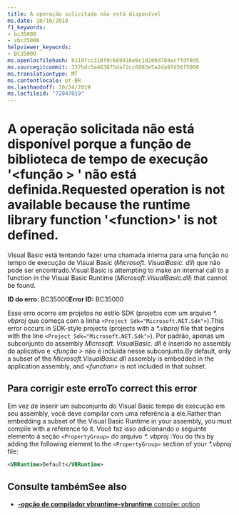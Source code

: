 ```yaml
---
title: A operação solicitada não está disponível
ms.date: 10/10/2018
f1_keywords:
- bc35000
- vbc35000
helpviewer_keywords:
- BC35000
ms.openlocfilehash: b1197cc310f0c669916e9c1d209d784ecffdf0d5
ms.sourcegitcommit: 337bdc5a463875daf2cc6883e5a2da97d56f5000
ms.translationtype: MT
ms.contentlocale: pt-BR
ms.lasthandoff: 10/24/2019
ms.locfileid: "72847019"
---
```

# <a name="requested-operation-is-not-available-because-the-runtime-library-function-function-is-not-defined"></a><span data-ttu-id="b85fe-102">A operação solicitada não está disponível porque a função de biblioteca de tempo de execução '\<função > ' não está definida.</span><span class="sxs-lookup"><span data-stu-id="b85fe-102">Requested operation is not available because the runtime library function '\<function>' is not defined.</span></span>

<span data-ttu-id="b85fe-103">Visual Basic está tentando fazer uma chamada interna para uma função no tempo de execução de Visual Basic (*Microsoft. VisualBasic. dll*) que não pode ser encontrado.</span><span class="sxs-lookup"><span data-stu-id="b85fe-103">Visual Basic is attempting to make an internal call to a function in the Visual Basic Runtime (*Microsoft.VisualBasic.dll*) that cannot be found.</span></span>

<span data-ttu-id="b85fe-104">**ID do erro:** BC35000</span><span class="sxs-lookup"><span data-stu-id="b85fe-104">**Error ID:** BC35000</span></span>

<span data-ttu-id="b85fe-105">Esse erro ocorre em projetos no estilo SDK (projetos com um arquivo *\*. vbproj* que começa com a linha `<Project Sdk="Microsoft.NET.Sdk">`).</span><span class="sxs-lookup"><span data-stu-id="b85fe-105">This error occurs in SDK-style projects (projects with a *\*.vbproj* file that begins with the line `<Project Sdk="Microsoft.NET.Sdk">`).</span></span> <span data-ttu-id="b85fe-106">Por padrão, apenas um subconjunto do assembly *Microsoft. VisualBasic. dll* é inserido no assembly do aplicativo e *\<função >* não é incluída nesse subconjunto.</span><span class="sxs-lookup"><span data-stu-id="b85fe-106">By default, only a subset of the *Microsoft.VisualBasic.dll* assembly is embedded in the application assembly, and *\<function>* is not included in that subset.</span></span>

## <a name="to-correct-this-error"></a><span data-ttu-id="b85fe-107">Para corrigir este erro</span><span class="sxs-lookup"><span data-stu-id="b85fe-107">To correct this error</span></span>

<span data-ttu-id="b85fe-108">Em vez de inserir um subconjunto do Visual Basic tempo de execução em seu assembly, você deve compilar com uma referência a ele.</span><span class="sxs-lookup"><span data-stu-id="b85fe-108">Rather than embedding a subset of the Visual Basic Runtime in your assembly, you must compile with a reference to it.</span></span> <span data-ttu-id="b85fe-109">Você faz isso adicionando o seguinte elemento à seção `<PropertyGroup>` do arquivo *\*. vbproj* :</span><span class="sxs-lookup"><span data-stu-id="b85fe-109">You do this by adding the following element to the `<PropertyGroup>` section of your *\*.vbproj* file:</span></span>

```xml
<VBRuntime>Default</VBRuntime>
```

## <a name="see-also"></a><span data-ttu-id="b85fe-110">Consulte também</span><span class="sxs-lookup"><span data-stu-id="b85fe-110">See also</span></span>

- [<span data-ttu-id="b85fe-111"> **-opção de compilador vbruntime**</span><span class="sxs-lookup"><span data-stu-id="b85fe-111">**-vbruntime** compiler option</span></span>](../../reference/command-line-compiler/vbruntime.md)
